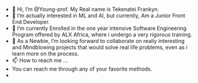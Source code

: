 - 👋 Hi, I’m @Young-prof. My Real name is Tekenatei Frankyn.
- 👀 I’m actually interested in ML and AI, but currently, Am a Junior Front End Developer.
- 🌱 I’m currently Enrolled in the one year intensive Software Engineering Program offered by ALX Africa, where i undergo a very rigorous training.
- 💞️ As a Newbie, I’m looking forward to collaborate on really interesting and Mindblowing projects that would solve real life problems, even as i learn more on the process.
- 📫 How to reach me ...
- You can reach me through any of your favorite methods.
- 
<a href="https://twitter.com/frankytekes"/>
<!---
Young-prof/Young-prof is a ✨ special ✨ repository because its `README.md` (this file) appears on your GitHub profile.
You can click the Preview link to take a look at your changes.
--->
